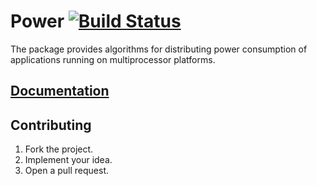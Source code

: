# Power [![Build Status][travis-img]][travis-url]

The package provides algorithms for distributing power consumption of
applications running on multiprocessor platforms.

## [Documentation][doc]

## Contributing

1. Fork the project.
2. Implement your idea.
3. Open a pull request.

[travis-img]: https://travis-ci.org/turing-complete/power.svg
[travis-url]: https://travis-ci.org/turing-complete/power
[doc]: http://godoc.org/github.com/turing-complete/power
